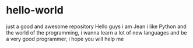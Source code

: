 # hello-world
just a good and awesome repository
Hello guys i am Jean i like Python and the world of the programming, i wanna learn a lot of new languages and be a very good programmer, i hope you will help me

